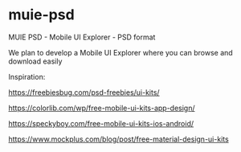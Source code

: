 # muie-psd
MUIE PSD - Mobile UI Explorer - PSD format

We plan to develop a Mobile UI Explorer where you can browse and download easily 

Inspiration:

https://freebiesbug.com/psd-freebies/ui-kits/

https://colorlib.com/wp/free-mobile-ui-kits-app-design/

https://speckyboy.com/free-mobile-ui-kits-ios-android/

https://www.mockplus.com/blog/post/free-material-design-ui-kits

